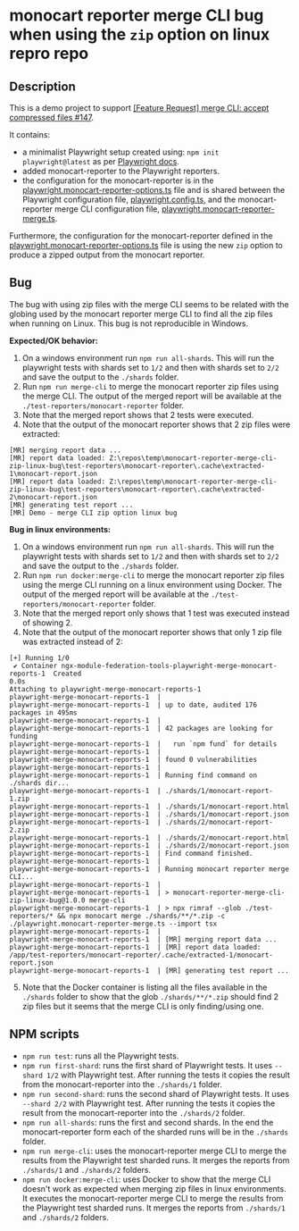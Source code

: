 # monocart reporter merge CLI bug when using the `zip` option on linux repro repo

## Description

This is a demo project to support [[Feature Request] merge CLI: accept compressed files #147](https://github.com/cenfun/monocart-reporter/issues/147).

It contains:

- a minimalist Playwright setup created using: `npm init playwright@latest` as per [Playwright docs](https://playwright.dev/docs/intro).
- added monocart-reporter to the Playwright reporters.
- the configuration for the monocart-reporter is in the [playwright.monocart-reporter-options.ts](/playwright.monocart-reporter-options.ts) file and is shared between the Playwright configuration file, [playwright.config.ts](/playwright.config.ts), and the monocart-reporter merge CLI configuration file, [playwright.monocart-reporter-merge.ts](./playwright.monocart-reporter-merge.ts).

Furthermore, the configuration for the monocart-reporter defined in the [playwright.monocart-reporter-options.ts](/playwright.monocart-reporter-options.ts) file is using the new `zip` option to produce a zipped output from the monocart reporter.

## Bug

The bug with using zip files with the merge CLI seems to be related with the globing used by the monocart reporter merge CLI to find all the zip files when running on Linux. This bug is not reproducible in Windows.

**Expected/OK behavior:**

1) On a windows environment run `npm run all-shards`. This will run the playwright tests with shards set to `1/2` and then with shards set to `2/2` and save the output to the `./shards` folder.
2) Run `npm run merge-cli` to merge the monocart reporter zip files using the merge CLI. The output of the merged report will be available at the `./test-reporters/monocart-reporter` folder.
3) Note that the merged report shows that 2 tests were executed.
4) Note that the output of the monocart reporter shows that 2 zip files were extracted:

```
[MR] merging report data ...
[MR] report data loaded: Z:\repos\temp\monocart-reporter-merge-cli-zip-linux-bug\test-reporters\monocart-reporter\.cache\extracted-1\monocart-report.json
[MR] report data loaded: Z:\repos\temp\monocart-reporter-merge-cli-zip-linux-bug\test-reporters\monocart-reporter\.cache\extracted-2\monocart-report.json
[MR] generating test report ...
[MR] Demo - merge CLI zip option linux bug
```

**Bug in linux environments:**

1) On a windows environment run `npm run all-shards`. This will run the playwright tests with shards set to `1/2` and then with shards set to `2/2` and save the output to the `./shards` folder.
2) Run `npm run docker:merge-cli` to merge the monocart reporter zip files using the merge CLI running on a linux environment using Docker. The output of the merged report will be available at the `./test-reporters/monocart-reporter` folder.
3) Note that the merged report only shows that 1 test was executed instead of showing 2.
4) Note that the output of the monocart reporter shows that only 1 zip file was extracted instead of 2:

```
[+] Running 1/0
 ✔ Container ngx-module-federation-tools-playwright-merge-monocart-reports-1  Created                                                                                                                                 0.0s
Attaching to playwright-merge-monocart-reports-1
playwright-merge-monocart-reports-1  |
playwright-merge-monocart-reports-1  | up to date, audited 176 packages in 495ms
playwright-merge-monocart-reports-1  |
playwright-merge-monocart-reports-1  | 42 packages are looking for funding
playwright-merge-monocart-reports-1  |   run `npm fund` for details
playwright-merge-monocart-reports-1  |
playwright-merge-monocart-reports-1  | found 0 vulnerabilities
playwright-merge-monocart-reports-1  |
playwright-merge-monocart-reports-1  | Running find command on ./shards dir...
playwright-merge-monocart-reports-1  | ./shards/1/monocart-report-1.zip
playwright-merge-monocart-reports-1  | ./shards/1/monocart-report.html
playwright-merge-monocart-reports-1  | ./shards/1/monocart-report.json
playwright-merge-monocart-reports-1  | ./shards/2/monocart-report-2.zip
playwright-merge-monocart-reports-1  | ./shards/2/monocart-report.html
playwright-merge-monocart-reports-1  | ./shards/2/monocart-report.json
playwright-merge-monocart-reports-1  | Find command finished.
playwright-merge-monocart-reports-1  |
playwright-merge-monocart-reports-1  | Running monocart reporter merge CLI...
playwright-merge-monocart-reports-1  |
playwright-merge-monocart-reports-1  | > monocart-reporter-merge-cli-zip-linux-bug@1.0.0 merge-cli
playwright-merge-monocart-reports-1  | > npx rimraf --glob ./test-reporters/* && npx monocart merge ./shards/**/*.zip -c ./playwright.monocart-reporter-merge.ts --import tsx
playwright-merge-monocart-reports-1  |
playwright-merge-monocart-reports-1  | [MR] merging report data ...
playwright-merge-monocart-reports-1  | [MR] report data loaded: /app/test-reporters/monocart-reporter/.cache/extracted-1/monocart-report.json
playwright-merge-monocart-reports-1  | [MR] generating test report ...
```

5) Note that the Docker container is listing all the files available in the `./shards` folder to show that the glob `./shards/**/*.zip` should find 2 zip files but it seems that the merge CLI is only finding/using one.

## NPM scripts

- `npm run test`: runs all the Playwright tests.
- `npm run first-shard`: runs the first shard of Playwright tests. It uses `--shard 1/2` with Playwright test. After running the tests it copies the result from the monocart-reporter into the `./shards/1` folder.
- `npm run second-shard`: runs the second shard of Playwright tests. It uses `--shard 2/2` with Playwright test. After running the tests it copies the result from the monocart-reporter into the `./shards/2` folder.
- `npm run all-shards`: runs the first and second shards. In the end the monocart-reporter form each of the sharded runs will be in the `./shards` folder.
- `npm run merge-cli`: uses the monocart-reporter merge CLI to merge the results from the Playwright test sharded runs. It merges the reports from `./shards/1` and `./shards/2` folders.
- `npm run docker:merge-cli`: uses Docker to show that the merge CLI doesn't work as expected when merging zip files in linux environments. It executes the monocart-reporter merge CLI to merge the results from the Playwright test sharded runs. It merges the reports from `./shards/1` and `./shards/2` folders.

